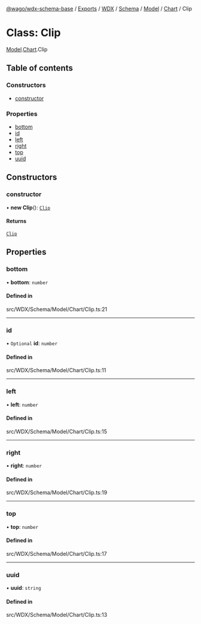 [@wago/wdx-schema-base](../README.md) / [Exports](../modules.md) / [WDX](../modules/WDX.md) / [Schema](../modules/WDX.Schema.md) / [Model](../modules/WDX.Schema.Model.md) / [Chart](../modules/WDX.Schema.Model.Chart.md) / Clip

# Class: Clip

[Model](../modules/WDX.Schema.Model.md).[Chart](../modules/WDX.Schema.Model.Chart.md).Clip

## Table of contents

### Constructors

- [constructor](WDX.Schema.Model.Chart.Clip.md#constructor)

### Properties

- [bottom](WDX.Schema.Model.Chart.Clip.md#bottom)
- [id](WDX.Schema.Model.Chart.Clip.md#id)
- [left](WDX.Schema.Model.Chart.Clip.md#left)
- [right](WDX.Schema.Model.Chart.Clip.md#right)
- [top](WDX.Schema.Model.Chart.Clip.md#top)
- [uuid](WDX.Schema.Model.Chart.Clip.md#uuid)

## Constructors

### constructor

• **new Clip**(): [`Clip`](WDX.Schema.Model.Chart.Clip.md)

#### Returns

[`Clip`](WDX.Schema.Model.Chart.Clip.md)

## Properties

### bottom

• **bottom**: `number`

#### Defined in

src/WDX/Schema/Model/Chart/Clip.ts:21

___

### id

• `Optional` **id**: `number`

#### Defined in

src/WDX/Schema/Model/Chart/Clip.ts:11

___

### left

• **left**: `number`

#### Defined in

src/WDX/Schema/Model/Chart/Clip.ts:15

___

### right

• **right**: `number`

#### Defined in

src/WDX/Schema/Model/Chart/Clip.ts:19

___

### top

• **top**: `number`

#### Defined in

src/WDX/Schema/Model/Chart/Clip.ts:17

___

### uuid

• **uuid**: `string`

#### Defined in

src/WDX/Schema/Model/Chart/Clip.ts:13
